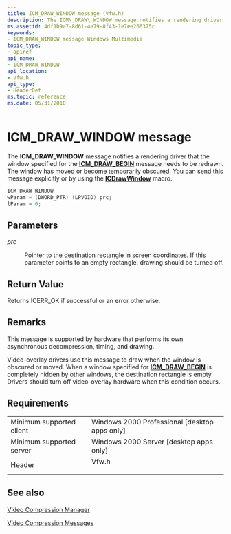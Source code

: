 ```yaml
---
title: ICM_DRAW_WINDOW message (Vfw.h)
description: The ICM\_DRAW\_WINDOW message notifies a rendering driver that the window specified for the ICM\_DRAW\_BEGIN message needs to be redrawn.
ms.assetid: 4df1b9a7-8d61-4e79-8f43-1e7ee266375c
keywords:
- ICM_DRAW_WINDOW message Windows Multimedia
topic_type:
- apiref
api_name:
- ICM_DRAW_WINDOW
api_location:
- Vfw.h
api_type:
- HeaderDef
ms.topic: reference
ms.date: 05/31/2018
---
```


# ICM\_DRAW\_WINDOW message

The **ICM\_DRAW\_WINDOW** message notifies a rendering driver that the window specified for the [**ICM\_DRAW\_BEGIN**](icm-draw-begin.md) message needs to be redrawn. The window has moved or become temporarily obscured. You can send this message explicitly or by using the [**ICDrawWindow**](/windows/desktop/api/Vfw/nf-vfw-icdrawwindow) macro.


```C++
ICM_DRAW_WINDOW 
wParam = (DWORD_PTR) (LPVOID) prc; 
lParam = 0; 
```



## Parameters

<dl> <dt>

<span id="prc"></span><span id="PRC"></span>*prc*
</dt> <dd>

Pointer to the destination rectangle in screen coordinates. If this parameter points to an empty rectangle, drawing should be turned off.

</dd> </dl>

## Return Value

Returns ICERR\_OK if successful or an error otherwise.

## Remarks

This message is supported by hardware that performs its own asynchronous decompression, timing, and drawing.

Video-overlay drivers use this message to draw when the window is obscured or moved. When a window specified for [**ICM\_DRAW\_BEGIN**](icm-draw-begin.md) is completely hidden by other windows, the destination rectangle is empty. Drivers should turn off video-overlay hardware when this condition occurs.

## Requirements



|                                     |                                                                                  |
|-------------------------------------|----------------------------------------------------------------------------------|
| Minimum supported client<br/> | Windows 2000 Professional \[desktop apps only\]<br/>                       |
| Minimum supported server<br/> | Windows 2000 Server \[desktop apps only\]<br/>                             |
| Header<br/>                   | <dl> <dt>Vfw.h</dt> </dl> |



## See also

<dl> <dt>

[Video Compression Manager](video-compression-manager.md)
</dt> <dt>

[Video Compression Messages](video-compression-messages.md)
</dt> </dl>

 

 






